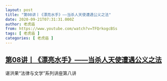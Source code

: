 ```yaml
---
layout: post
title: "第08讲丨《漂亮水手》——当杀人天使遭遇公义之法"
date: 2020-09-21T07:31:31.000Z
author: 老虎庙
from: https://www.youtube.com/watch?v=TFQrkogcBSs
tags: [ 老虎庙 ]
categories: [ 老虎庙 ]
---
```

<!--1600673491000-->
[第08讲丨《漂亮水手》——当杀人天使遭遇公义之法](https://www.youtube.com/watch?v=TFQrkogcBSs)
------

<div>
谌洪果“法律与文学”系列讲座第八讲
</div>
